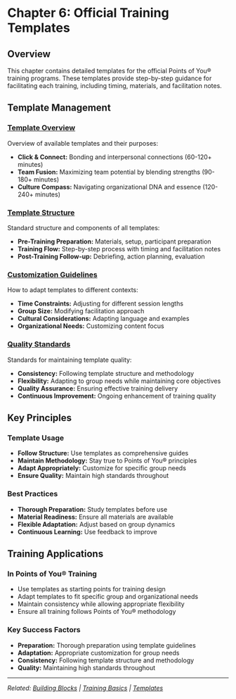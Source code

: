 # Chapter 6: Official Training Templates

## Overview

This chapter contains detailed templates for the official Points of You® training programs. These templates provide step-by-step guidance for facilitating each training, including timing, materials, and facilitation notes.

## Template Management

### [Template Overview](template-management/template-overview.md)
Overview of available templates and their purposes:

- **Click & Connect:** Bonding and interpersonal connections (60-120+ minutes)
- **Team Fusion:** Maximizing team potential by blending strengths (90-180+ minutes)
- **Culture Compass:** Navigating organizational DNA and essence (120-240+ minutes)

### [Template Structure](template-management/template-structure.md)
Standard structure and components of all templates:

- **Pre-Training Preparation:** Materials, setup, participant preparation
- **Training Flow:** Step-by-step process with timing and facilitation notes
- **Post-Training Follow-up:** Debriefing, action planning, evaluation

### [Customization Guidelines](template-management/customization-guidelines.md)
How to adapt templates to different contexts:

- **Time Constraints:** Adjusting for different session lengths
- **Group Size:** Modifying facilitation approach
- **Cultural Considerations:** Adapting language and examples
- **Organizational Needs:** Customizing content focus

### [Quality Standards](template-management/quality-standards.md)
Standards for maintaining template quality:

- **Consistency:** Following template structure and methodology
- **Flexibility:** Adapting to group needs while maintaining core objectives
- **Quality Assurance:** Ensuring effective training delivery
- **Continuous Improvement:** Ongoing enhancement of training quality

## Key Principles

### Template Usage
- **Follow Structure:** Use templates as comprehensive guides
- **Maintain Methodology:** Stay true to Points of You® principles
- **Adapt Appropriately:** Customize for specific group needs
- **Ensure Quality:** Maintain high standards throughout

### Best Practices
- **Thorough Preparation:** Study templates before use
- **Material Readiness:** Ensure all materials are available
- **Flexible Adaptation:** Adjust based on group dynamics
- **Continuous Learning:** Use feedback to improve

## Training Applications

### In Points of You® Training
- Use templates as starting points for training design
- Adapt templates to fit specific group and organizational needs
- Maintain consistency while allowing appropriate flexibility
- Ensure all training follows Points of You® methodology

### Key Success Factors
- **Preparation:** Thorough preparation using template guidelines
- **Adaptation:** Appropriate customization for group needs
- **Consistency:** Following template structure and methodology
- **Quality:** Maintaining high standards throughout

---

*Related: [Building Blocks](chapter-05-building-blocks.md) | [Training Basics](chapter-01-training-basics.md) | [Templates](../templates/)*
